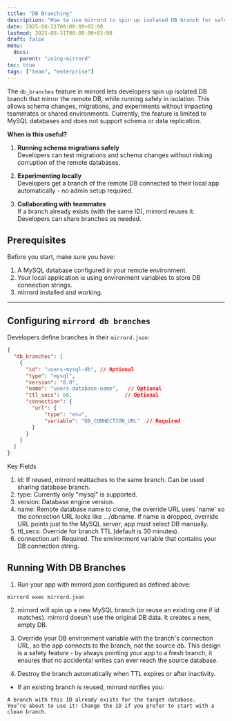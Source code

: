 ```yaml
---
title: "DB Branching"
description: "How to use mirrord to spin up isolated DB branch for safe development and testing DB migrations"
date: 2025-08-31T00:00:00+03:00
lastmod: 2025-08-31T00:00:00+03:00
draft: false
menu:
  docs:
    parent: "using-mirrord"
toc: true
tags: ["team", "enterprise"]
---
```



The `db_branches` feature in mirrord lets developers spin up isolated DB branch that mirror the remote DB, while running safely in isolation. This allows schema changes, migrations, and experiments without impacting teammates or shared environments.
Currently, the feature is limited to MySQL databases and does not support schema or data replication.


**When is this useful?**

1. **Running schema migrations safely**  
   Developers can test migrations and schema changes without risking corruption of the remote databases.

2. **Experimenting locally**  
   Developers get a branch of the remote DB connected to their local app automatically - no admin setup required.

3. **Collaborating with teammates**  
   If a branch already exists (with the same ID), mirrord reuses it. Developers can share branches as needed.



## Prerequisites

Before you start, make sure you have:  
1. A MySQL database configured in your remote environment.  
2. Your local application is using environment variables to store DB connection strings.  
3. mirrord installed and working.  

---
## Configuring `mirrord db branches`
Developers define branches in their `mirrord.json`:
```json
{
  "db_branches": [
    {
      "id": "users-mysql-db", // Optional
      "type": "mysql",
      "version": "8.0",
      "name": "users-database-name",   // Optional
      "ttl_secs": 60,                 // Optional
      "connection": {
        "url": { 
            "type": "env", 
            "variable": "DB_CONNECTION_URL"  // Required
        }
      }
    }
  ]
}
```
Key Fields
1. id: If reused, mirrord reattaches to the same branch. Can be used sharing database branch.
2. type: Currently only "mysql" is supported.
3. version: Database engine version.
4. name: Remote database name to clone, the override URL uses 'name' so the connection URL looks like .../dbname.
If name is dropped, override URL points just to the MySQL server; app must select DB manually.
5. ttl_secs: Override for branch TTL (default is 30 minutes).
6. connection.url: Required. The environment variable that contains your DB connection string.

## Running With DB Branches

1. Run your app with mirrord.json configured as defined above:
```
mirrord exec mirrord.json
```
2. mirrord will spin up a new MySQL branch (or reuse an existing one if id matches).
    mirrord doesn’t use the original DB data. It creates a new, empty DB.

3. Override your DB environment variable with the branch's connection URL, so the app connects to the branch, not the source db.
    This design is a safety feature - by always pointing your app to a fresh branch, it ensures that no accidental writes can ever reach the source database.

4. Destroy the branch automatically when TTL expires or after inactivity.

* If an existing branch is reused, mirrord notifies you:
```
A branch with this ID already exists for the target database.
You’re about to use it! Change the ID if you prefer to start with a clean branch.
```